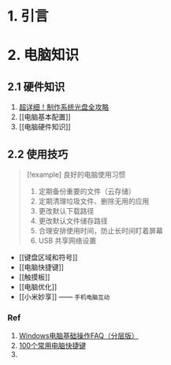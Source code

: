 # 1. 引言


# 2. 电脑知识 
## 2.1 硬件知识 
1. [超详细！制作系统光盘全攻略](https://mp.weixin.qq.com/s/iUCLFADqEZ7vOPQVpKo3Tw)
2. [[电脑基本配置]]
3. [[电脑硬件知识]]

## 2.2 使用技巧 
> [!example] 良好的电脑使用习惯
> 1. 定期备份重要的文件（云存储）
> 2. 定期清理垃圾文件、删除无用的应用
> 3. 更改默认下载路径
> 4. 更改默认文件储存路径
> 5. 合理安排使用时间，防止长时间盯着屏幕
> 6. USB 共享网络设置

- [[键盘区域和符号]]
- [[电脑快捷键]]
- [[触摸板]]
- [[电脑优化]]
- [[小米妙享]] —— `手机电脑互动`


### Ref 
1. [Windows电脑基础操作FAQ（分层版）](https://www.yuque.com/itxia/basic-computer/vrash83101eeivsm)
2. [100个常用电脑快捷键](https://mp.weixin.qq.com/s/FOaoyMVmPLvJSdn41zG3BQ)
3. 
